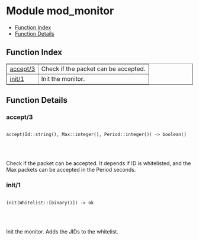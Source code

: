 

# Module mod_monitor #
* [Function Index](#index)
* [Function Details](#functions)


<a name="index"></a>

## Function Index ##


<table width="100%" border="1" cellspacing="0" cellpadding="2" summary="function index"><tr><td valign="top"><a href="#accept-3">accept/3</a></td><td>Check if the packet can be accepted.</td></tr><tr><td valign="top"><a href="#init-1">init/1</a></td><td>Init the monitor.</td></tr></table>


<a name="functions"></a>

## Function Details ##

<a name="accept-3"></a>

### accept/3 ###


<pre><code>
accept(Id::string(), Max::integer(), Period::integer()) -&gt; boolean()
</code></pre>

<br></br>


Check if the packet can be accepted. It depends if ID is whitelisted,
and the Max packets can be accepted in the Period seconds.
<a name="init-1"></a>

### init/1 ###


<pre><code>
init(Whitelist::[binary()]) -&gt; ok
</code></pre>

<br></br>


Init the monitor. Adds the JIDs to the whitelist.
